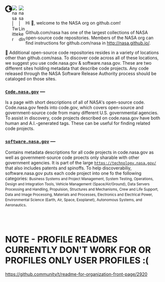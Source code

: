 [<img align="left" alt="https://nasa.gov/" width="22px" src="https://raw.githubusercontent.com/iconic/open-iconic/master/svg/globe.svg" />](http://justingosses.com/)
[<img align="left" alt="nasa | Twitter" width="22px" src="https://cdn.jsdelivr.net/npm/simple-icons@v3/icons/twitter.svg" />](https://twitter.com/nasa?lang=en)
[<img align="left" alt="nasa | LinkedIn" width="22px" src="https://cdn.jsdelivr.net/npm/simple-icons@v3/icons/linkedin.svg" />](https://www.linkedin.com/in/nasa/)


<br />
<br />

Hi :wave:, welcome to the NASA org on github.com! 

Github.com/nasa has one of the largest collections of NASA open-source code repositories. Members of the NASA org can find instructions for github.com/nasa in <a href="http://nasa.github.io/">http://nasa.github.io/</a>. 

🔭 Additional open-source code repositories resides in a variety of locations other than github.com/nasa. To discover code across all of these locations, we suggest you use code.nasa.gov & software.nasa.gov. These are two different sites holding metadata that describe code projects. Any code released through the NASA Software Release Authority process should be cataloged on those sites.

### [`Code.nasa.gov`](https://code.nasa.gov) &mdash; 
Is a page with short descriptions of all of NASA's open-source code. Code.nasa.gov feeds into code.gov, which covers open-source and government-source code from many different U.S. governmental agencies. To assist in discovery, code projects described on code.nasa.gov have both human and A.I.-generated tags. These can be useful for finding related code projects.
### [`software.nasa.gov`](https://software.nasa.gov) &mdash; 
Contains metadata descriptions for all code projects in code.nasa.gov as well as government-source code proects only sharable with other government agencies. It is part of the large [`https://technology.nasa.gov/`](https://technology.nasa.gov/) that also includes patents and spinoffs. To help discoverabiliy, software.nasa.gov puts each code project into one fo the following categories: <small>Business Systems and Project Management, System Testing, Operations, Design and Integration Tools, Vehicle Management (Space/Air/Ground), Data Servers Processing and Handling, Propulsion, Structures and Mechanisms, Crew and Life Support, Data and Image Processing, Materials and Processes, Electronics and Electrical Power, Environmental Science (Earth, Air, Space, Exoplanet), Autonomous Systems, and Aeronautics</small>.

<br />
<br />

# NOTE - PROFILE READMES CURRENTLY DON'T WORK FOR OR PROFILES ONLY USER PROFILES :( 
https://github.community/t/readme-for-organization-front-page/2920
 
